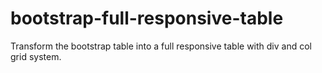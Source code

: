 # bootstrap-full-responsive-table
Transform the bootstrap table into a full responsive table with div and col grid system.
